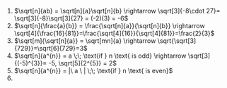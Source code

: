 1. $\sqrt[n]{ab} = \sqrt[n]{a}\sqrt[n]{b} \rightarrow \sqrt[3]{-8\cdot 27}= \sqrt[3]{-8}\sqrt[3]{27} = (-2)(3) = -6$ 
2. $\sqrt[n]{\frac{a}{b}} = \frac{\sqrt[n]{a}}{\sqrt[n]{b}} \rightarrow \sqrt[4]{\frac{16}{81}}=\frac{\sqrt[4]{16}}{\sqrt[4]{81}}=\frac{2}{3}$ 
3. $\sqrt[m]{\sqrt[n]{a}} = \sqrt[mn]{a} \rightarrow \sqrt{\sqrt[3]{729}}=\sqrt[6]{729}=3$ 
4. $\sqrt[n]{a^{n}} = a \;\; \text{if } n \text{ is odd} \rightarrow \sqrt[3]{(-5)^{3}}= -5, \sqrt[5]{2^{5}} = 2$     
5. $\sqrt[n]{a^{n}} = |\ a \ | \;\; \text{if } n  \text{ is even}$ 
6. 